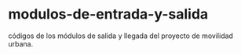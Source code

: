 # modulos-de-entrada-y-salida
códigos de los módulos de salida y llegada del proyecto de movilidad urbana.

